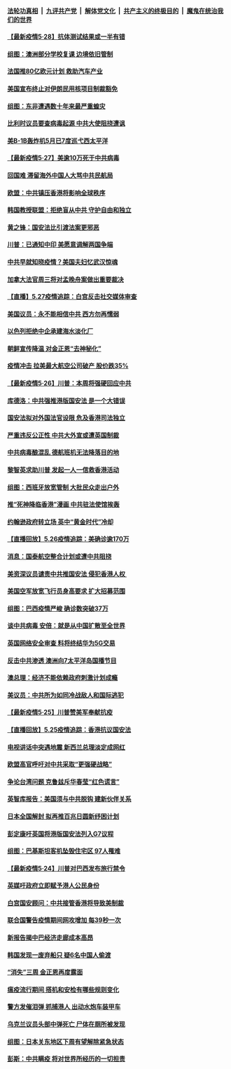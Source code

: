 ####  [法轮功真相](../../../../basic/blob/master/README.md?t=05281831) &nbsp;|&nbsp; [九评共产党](../../../../9ping.md/blob/master/README.md?t=05281831) &nbsp;|&nbsp; [解体党文化](../../../../jtdwh.md/blob/master/README.md?t=05281831)  &nbsp;|&nbsp; [共产主义的终极目的](../../../../gczydzjmd.md/blob/master/README.md?t=05281831) &nbsp;|&nbsp; [魔鬼在统治我们的世界](../../../../mgztzwmdsj.md/blob/master/README.md?t=05281831) 

#### [【最新疫情5·28】抗体测试结果或一半有错](../pages/nsc418/n12141990.md?t=05281831) 

#### [组图：澳洲部分学校复课 边境依旧管制](../pages/nsc418/n12140307.md?t=05281831) 

#### [法国推80亿欧元计划 救助汽车产业](../pages/nsc418/n12142500.md?t=05281831) 

#### [美国宣布终止对伊朗民用核项目制裁豁免](../pages/nsc418/n12142461.md?t=05281831) 

#### [组图：东非遭遇数十年来最严重蝗灾](../pages/nsc418/n12140802.md?t=05281831) 

#### [比利时议员要查病毒起源 中共大使阻挠遭讽](../pages/nsc418/n12141897.md?t=05281831) 

#### [美B-1B轰炸机5月已7度巡弋西太平洋](../pages/nsc418/n12141436.md?t=05281831) 

#### [【最新疫情5‧27】美逾10万死于中共病毒](../pages/nsc418/n12139052.md?t=05281831) 

#### [回国难 滞留海外中国人大骂中共民航局](../pages/nsc418/n12141087.md?t=05281831) 

#### [欧盟：中共镇压香港将影响全球秩序](../pages/nsc418/n12141055.md?t=05281831) 

#### [韩国教授联盟：拒绝盲从中共 守护自由和独立](../pages/nsc418/n12140564.md?t=05281831) 

#### [黄之锋：国安法比引渡法案更邪恶](../pages/nsc418/n12141057.md?t=05281831) 

#### [川普：已通知中印 美愿意调解两国争端](../pages/nsc418/n12140833.md?t=05281831) 

#### [中共早就知晓疫情？美国夫妇忆武汉惊魂](../pages/nsc418/n12140587.md?t=05281831) 

#### [加拿大法官周三将对孟晚舟案做出重要裁决](../pages/nsc418/n12140755.md?t=05281831) 

#### [【直播】5.27疫情追踪：白宫反击社交媒体审查](../pages/nsc418/n12140380.md?t=05281831) 

#### [美国议员：永不能相信中共 西方勿再懦弱](../pages/nsc418/n12140029.md?t=05281831) 

#### [以色列拒绝中企承建海水淡化厂](../pages/nsc418/n12140046.md?t=05281831) 

#### [朝鲜宣传降温 对金正恩“去神秘化”](../pages/nsc418/n12140013.md?t=05281831) 

#### [疫情冲击 拉美最大航空公司破产 股价跌35%](../pages/nsc418/n12138926.md?t=05281831) 

#### [【最新疫情5·26】川普：本周将强硬回应中共](../pages/nsc418/n12136315.md?t=05281831) 

#### [库德洛：中共强推港版国安法 是一个大错误](../pages/nsc418/n12138594.md?t=05281831) 

#### [国安法拟对外国法官设限 危及香港司法独立](../pages/nsc418/n12138421.md?t=05281831) 

#### [严重违反公正性 中共大外宣或遭英国制裁](../pages/nsc418/n12138040.md?t=05281831) 

#### [中共病毒酿混乱 德航班机无法降落目的地](../pages/nsc418/n12138234.md?t=05281831) 

#### [黎智英求助川普 发起一人一信救香港活动](../pages/nsc418/n12138020.md?t=05281831) 

#### [组图：西班牙放宽管制 大批民众走出户外](../pages/nsc418/n12137039.md?t=05281831) 

#### [推“死神降临香港”漫画 中共驻法使馆挨轰](../pages/nsc418/n12137278.md?t=05281831) 

#### [约翰逊政府转立场 英中“黄金时代”冷却](../pages/nsc418/n12137765.md?t=05281831) 

#### [【直播回放】5.26疫情追踪：美确诊逾170万](../pages/nsc418/n12137714.md?t=05281831) 

#### [消息：国泰航空整合计划或遭中共阻挠](../pages/nsc418/n12137406.md?t=05281831) 

#### [美资深议员谴责中共推国安法 侵犯香港人权 ](../pages/nsc418/n12137026.md?t=05281831) 

#### [美国空军放宽飞行员身高要求 扩大招募范围](../pages/nsc418/n12136925.md?t=05281831) 

#### [组图：巴西疫情严峻 确诊数突破37万](../pages/nsc418/n12135176.md?t=05281831) 

#### [谈中共病毒 安倍：就是从中国扩散至全世界](../pages/nsc418/n12136698.md?t=05281831) 

#### [英国网络安全审查 料将终结华为5G交易](../pages/nsc418/n12136137.md?t=05281831) 

#### [反击中共渗透 澳洲向7太平洋岛国播节目](../pages/nsc418/n12136063.md?t=05281831) 

#### [澳总理：经济不能依赖政府刺激计划成瘾](../pages/nsc418/n12135474.md?t=05281831) 

#### [美议员：中共所为如同冷战敌人和国际逃犯](../pages/nsc418/n12135413.md?t=05281831) 

#### [【最新疫情5·25】川普赞美军奉献抗疫](../pages/nsc418/n12129818.md?t=05281831) 

#### [【直播回放】5.25疫情追踪：香港抗议国安法](../pages/nsc418/n12135040.md?t=05281831) 

#### [电视讲话中突遇地震 新西兰总理淡定成网红](../pages/nsc418/n12135034.md?t=05281831) 

#### [欧盟高官呼吁对中共采取“更强硬战略”](../pages/nsc418/n12134842.md?t=05281831) 

#### [争论台湾问题 克鲁兹斥华春莹“红色谎言”](../pages/nsc418/n12134821.md?t=05281831) 

#### [英智库报告：美国须与中共脱钩 建新伙伴关系](../pages/nsc418/n12134701.md?t=05281831) 

#### [日本全国解封 拟再推百兆日圆新纾困计划](../pages/nsc418/n12134336.md?t=05281831) 

#### [彭定康吁英国将港版国安法列入G7议程](../pages/nsc418/n12134110.md?t=05281831) 

#### [组图：巴基斯坦客机坠毁住宅区 97人罹难](../pages/nsc418/n12133297.md?t=05281831) 

#### [【最新疫情5·24】川普对巴西发布旅行禁令](../pages/nsc418/n12129725.md?t=05281831) 

#### [英媒吁政府立即赋予港人公民身份](../pages/nsc418/n12133448.md?t=05281831) 

#### [白宫国安顾问：中共接管香港将导致美制裁](../pages/nsc418/n12133393.md?t=05281831) 

#### [联合国警告疫情期间网攻增加 每39秒一次](../pages/nsc418/n12133186.md?t=05281831) 

#### [新报告揭中巴经济走廊成本高昂](../pages/nsc418/n12125317.md?t=05281831) 

#### [韩国发现一废弃船只 疑6名中国人偷渡](../pages/nsc418/n12132957.md?t=05281831) 

#### [“消失”三周 金正恩再度露面](../pages/nsc418/n12132917.md?t=05281831) 

#### [瘟疫流行期间 搭机和安检有哪些规则变化](../pages/nsc418/n12130243.md?t=05281831) 

#### [警方发催泪弹 抓捕港人 出动水炮车装甲车](../pages/nsc418/n12132643.md?t=05281831) 

#### [乌克兰议员头部中弹死亡 尸体在厕所被发现](../pages/nsc418/n12132316.md?t=05281831) 

#### [组图：日本关东地区下周有望解除紧急状态](../pages/nsc418/n12128396.md?t=05281831) 

#### [彭斯：中共瞒疫 将对世界所经历的一切担责](../pages/nsc418/n12132235.md?t=05281831) 

